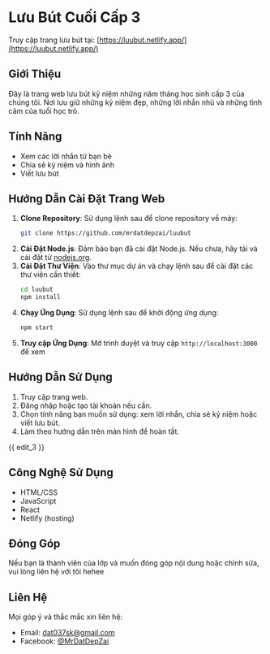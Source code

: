 # Lưu Bút Cuối Cấp 3

Truy cập trang lưu bút tại: [https://luubut.netlify.app/](https://luubut.netlify.app/)

## Giới Thiệu
Đây là trang web lưu bút kỷ niệm những năm tháng học sinh cấp 3 của chúng tôi. Nơi lưu giữ những kỷ niệm đẹp, những lời nhắn nhủ và những tình cảm của tuổi học trò.

## Tính Năng
- Xem các lời nhắn từ bạn bè
- Chia sẻ kỷ niệm và hình ảnh
- Viết lưu bút 
## Hướng Dẫn Cài Đặt Trang Web
1. **Clone Repository**: Sử dụng lệnh sau để clone repository về máy:
   ```bash
   git clone https://github.com/mrdatdepzai/luubut
   ```
2. **Cài Đặt Node.js**: Đảm bảo bạn đã cài đặt Node.js. Nếu chưa, hãy tải và cài đặt từ [nodejs.org](https://nodejs.org/).
3. **Cài Đặt Thư Viện**: Vào thư mục dự án và chạy lệnh sau để cài đặt các thư viện cần thiết:
   ```bash
   cd luubut
   npm install
   ```
4. **Chạy Ứng Dụng**: Sử dụng lệnh sau để khởi động ứng dụng:
   ```bash
   npm start
   ```
5. **Truy cập Ứng Dụng**: Mở trình duyệt và truy cập `http://localhost:3000` để xem 

## Hướng Dẫn Sử Dụng
1. Truy cập trang web.
2. Đăng nhập hoặc tạo tài khoản nếu cần.
3. Chọn tính năng bạn muốn sử dụng: xem lời nhắn, chia sẻ kỷ niệm hoặc viết lưu bút.
4. Làm theo hướng dẫn trên màn hình để hoàn tất.

{{ edit_3 }}
## Công Nghệ Sử Dụng
- HTML/CSS
- JavaScript
- React
- Netlify (hosting)

## Đóng Góp
Nếu bạn là thành viên của lớp và muốn đóng góp nội dung hoặc chỉnh sửa, vui lòng liên hệ với tôi hehee

## Liên Hệ
Mọi góp ý và thắc mắc xin liên hệ:
- Email: dat037sk@gmail.com
- Facebook: [@MrDatDepZai](https://www.facebook.com/MrDatDepZai/)
